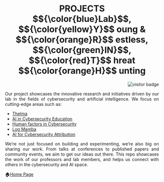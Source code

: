 <h1 align="center">
  <br />
  PROJECTS
  <br />
 $${\color{blue}Lab}$$, $${\color{yellow}Y}$$ oung &amp; $${\color{orange}R}$$ estless, $${\color{green}IN}$$, $${\color{red}T}$$ hreat $${\color{orange}H}$$ unting
</h1>
<p align="right">
 

  <img src="https://visitor-badge.laobi.icu/badge?page_id=gilvylanggawan11.projects&left_text=Visitors" alt="visitor badge" style="margin-left: 10px;"/>
</p>

  
<p align="justify"> Our project showcases the innovative research and initiatives driven by our lab in the fields of cybersecurity and artificial intelligence. We focus on cutting-edge areas such as: </p>

- [Thelma](https://github.com/ntust-im-labyrinth/labyrinth/blob/GilvyThelmaProjectM/projects/Thelma/README.md#----thelma-project--)
- [AI in Cybersecurity Education](https://github.com/ntust-im-labyrinth/labyrinth/blob/GilvyThelmaProjectM/projects/AIinCybersecurityEducation/README.md#----ai-in-cybersecurity-education--)
- [Human factors in Cybersecurity](https://github.com/ntust-im-labyrinth/labyrinth/tree/GilvyThelmaProjectM/projects/HumanfactorsinCybersecurity#----human-factors-in-cybersecurity--)
- [Log Mamba](https://github.com/ntust-im-labyrinth/labyrinth/blob/GilvyThelmaProjectM/projects/logmamba/README.md#----log-mamba--)
- [AI for Cybersecurity Attribution](https://github.com/ntust-im-labyrinth/labyrinth/blob/GilvyThelmaProjectM/projects/AIforCybersecurityAttribution/README.md#----ai-for-cybersecurity-attribution--)


<p align="justify"> We’re not just focused on building and experimenting, we’re also big on sharing our work. From talks at conferences to published papers and community events, we aim to get our ideas out there. This repo showcases the work of our professors and lab members, and helps us connect with others in the cybersecurity and AI space.</p>



🏠[Home Page](https://github.com/ntust-im-labyrinth/labyrinth)
